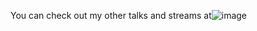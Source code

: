 You can check out my other talks and streams at![image](https://user-images.githubusercontent.com/101385485/160080183-bc86bef6-8cc7-43cd-998d-ae9adfdc1c23.png)
